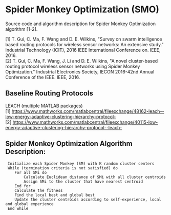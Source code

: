# Spider Monkey Optimization (SMO)
Source code and algorithm description for Spider Monkey Optimization algorithm [1-2]. 

[1]	T. Gui, C. Ma, F. Wang and D. E. Wilkins, "Survey on swarm intelligence based routing protocols for wireless sensor networks: An extensive study." Industrial Technology (ICIT), 2016 IEEE International Conference on. IEEE, 2016. <br>
[2]	T. Gui, C. Ma, F. Wang, J. Li and D. E. Wilkins, "A novel cluster-based routing protocol wireless sensor networks using Spider Monkey Optimization." Industrial Electronics Society, IECON 2016-42nd Annual Conference of the IEEE. IEEE, 2016.

## Baseline Routing Protocols 
LEACH (multiple MATLAB packages) <br>
[1]	https://www.mathworks.com/matlabcentral/fileexchange/48162-leach--low-energy-adaptive-clustering-hierarchy-protocol- <br>
[2]	https://www.mathworks.com/matlabcentral/fileexchange/40115-low-energy-adaptive-clustering-hierarchy-protocol--leach- <br>


## Spider Monkey Optimization Algorithm Description:
```
 Initialize each Spider Monkey (SM) with K random cluster centers 
 While (termination criteria is not satisfied) do
	For all SMi do
		Calculate Euclidean distance of SMi with all cluster centroids 
		Assign SMi to the cluster that have nearest centroid
	End for
	Calculate the fitness 
	Find the local best and global best
	Update the cluster centroids according to self-experience, local and global experience
 End while
```



